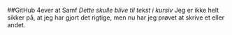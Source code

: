 ##GitHub 4ever at Samf
*Dette skulle blive til tekst i kursiv*
Jeg er ikke helt sikker på, at jeg har gjort det rigtige, men nu har jeg prøvet at skrive et eller andet.

